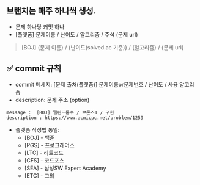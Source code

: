 ## 브랜치는 매주 하나씩 생성.

- 문제 하나당 커밋 하나
- [플랫폼] 문제이름 / 난이도 / 알고리즘 / 주석 (문제 url)

> [BOJ] {문제 이름} / {난이도(solved.ac 기준)} / {알고리즘} / {문제 url}

## ✅ commit 규칙
- commit 메세지: [문제 출처(플랫폼)] 문제이름or문제번호 / 난이도 / 사용 알고리즘
- description: 문제 주소 (option)
```
message :  [BOJ] 팰린드롬수 / 브론즈1 / 구현
description : https://www.acmicpc.net/problem/1259
```

- 플랫폼 작성법 통일: 
  * [BOJ] - 백준 
  * [PGS] - 프로그래머스
  * [LTC] - 리트코드
  * [CFS] - 코드포스
  * [SEA] - 삼성SW Expert Academy
  * [ETC] - 그외

<br />
<br />
